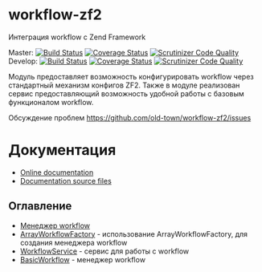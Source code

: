 # workflow-zf2 #
Интеграция workflow c Zend Framework

Master:
[![Build Status](https://secure.travis-ci.org/old-town/workflow-zf2.svg?branch=master)](https://secure.travis-ci.org/old-town/workflow-zf2)
[![Coverage Status](https://coveralls.io/repos/old-town/workflow-zf2/badge.svg?branch=master&service=github)](https://coveralls.io/github/old-town/workflow-zf2?branch=master)
[![Scrutinizer Code Quality](https://scrutinizer-ci.com/g/old-town/workflow-zf2/badges/quality-score.png?b=master)](https://scrutinizer-ci.com/g/old-town/workflow-zf2/?branch=master)
Develop:
[![Build Status](https://secure.travis-ci.org/old-town/workflow-zf2.svg?branch=dev)](https://secure.travis-ci.org/old-town/workflow-zf2)
[![Coverage Status](https://coveralls.io/repos/old-town/workflow-zf2/badge.svg?branch=dev&service=github)](https://coveralls.io/github/old-town/workflow-zf2?branch=dev)
[![Scrutinizer Code Quality](https://scrutinizer-ci.com/g/old-town/workflow-zf2/badges/quality-score.png?b=dev)](https://scrutinizer-ci.com/g/old-town/workflow-zf2/?branch=dev)

Модуль предоставляет возможность конфигурировать workflow через стандартный механизм конфигов ZF2. Также в модуле
реализован сервис предоставляющий возможность удобной работы с базовым функционалом workflow. 


Обсуждение проблем https://github.com/old-town/workflow-zf2/issues

# Документация
- [Online documentation](http://workflow-zf2.readthedocs.org/ru/dev/)
- [Documentation source files](doc/book/ru/)




## Оглавление ##

* [Менеджер workflow](doc/ru/workflow-manager.md)
* [ArrayWorkflowFactory](doc/ru/array-workflow-factory.md)  - использование  ArrayWorkflowFactory, для создания менеджера workflow
* [WorkflowService](doc/ru/workflow-service.md)  - сервис для работы с workflow
* [BasicWorkflow](doc/ru/basic-workflow.md)  - менеджер workflow


 